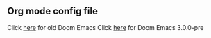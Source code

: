 ## Org mode config file
  Click [here](https://github.com/dangnm/w_d_emacs_dotfiles/blob/main/config.org#doom-emacs-dotfiles "Org mode config file") for old Doom Emacs
  Click [here](https://github.com/dangnm/w_d_emacs_dotfiles/blob/main/doom_3_0_0_pre_config.org#doom-emacs-dotfiles "Org mode config file") for Doom Emacs 3.0.0-pre
